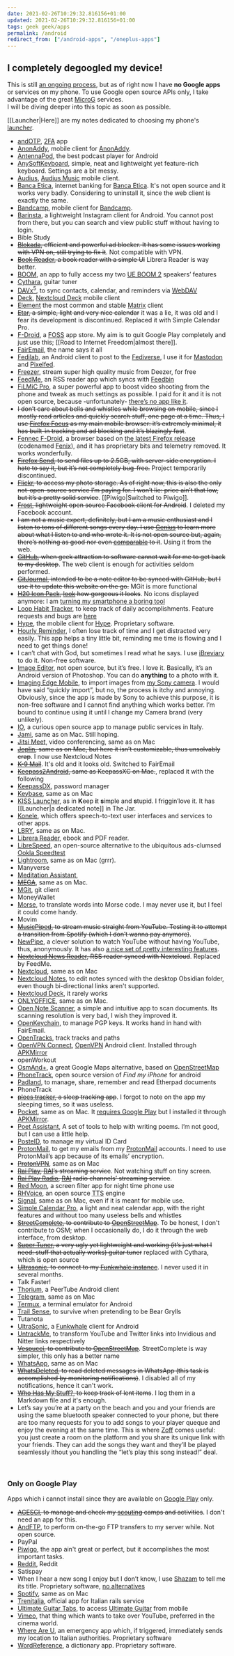 ```yaml
---
date: 2021-02-26T10:29:32.816156+01:00
updated: 2021-02-26T10:29:32.816156+01:00
tags: geek geek/apps
permalink: /android
redirect_from: ["/android-apps", "/oneplus-apps"]
---
```

<div class="yellow box">
	<h2>I completely degoogled my device!</h2>
	This is still <u>an ongoing process</u>, but as of right now I have <b>no Google apps</b> or services on my phone. To use Google open source APIs only, I take advantage of the great <a href="https://microg.org" rel="noopener noreferrer" target="_blank" title="MicroG">MicroG</a> services.<br>
	I will be diving deeper into this topic as soon as possible.
</div>

[[Launcher|Here]] are my notes dedicated to choosing my phone's [launcher](https://en.wikipedia.org/wiki/Comparison_of_desktop_application_launchers "“Launchers” on Wikipedia").

- [andOTP](https://github.com/andOTP/andOTP), [2FA](https://en.wikipedia.org/wiki/Multi-factor_authentication "Two Factor Autentication") app
- [AnonAddy](https://anonaddy.com "AnonAddy official website"), mobile client for [AnonAddy](https://anonaddy.com "AnonAddy official website").
- [AntennaPod](https://antennapod.org "AntennaPod"), the best podcast player for Android
- [AnySoftKeyboard](https://anysoftkeyboard.github.io "AnySoftKeyboard official website"), simple, neat and lightweight yet feature-rich keyboard. Settings are a bit messy.
- [Audius](https://audius.co "Audius Music official website"), [Audius Music](https://audius.co "Audius Music official website") mobile client.
- [Banca Etica](https://play.google.com/store/apps/details?id=it.bancaetica.bank "Banca Etica on Google Play"), internet banking for [Banca Etica](https://www.bancaetica.it "Banca Etica"). It's not open source and it works very badly. Considering to uninstall it, since the web client is exactly the same.
- [Bandcamp](https://bandcamp.com "Bandcamp"), mobile client for [Bandcamp](https://bandcamp.com "Bandcamp").
- [Barinsta](https://barinsta.austinhuang.me/en/latest/ "Barinsta official website"), a lightweight Instagram client for Android. You cannot post from there, but you can search and view public stuff without having to login.
- Bible Study
- ~~[Blokada](https://blokada.org/), efficient and powerful ad blocker. It has some issues working with VPN on, still trying to fix it~~. Not compatible with VPN.
- ~~[Book Reader](https://gitlab.com/axet/android-book-reader), a book reader with a simple UI~~ Librera Reader is way better.
- [BOOM](https://www.ultimateears.com/features/apps.html "Ultimate Ears apps"), an app to fully access my two [UE BOOM 2](https://www.ultimateears.com/en-us/wireless-speakers/boom-2.html) speakers’ features
- [Cythara](https://github.com/gstraube/cythara "Cythara"), guitar tuner
- [DAVx<sup>5</sup>](https://www.davx5.com/ "DAVx5 official website"), to sync contacts, calendar, and reminders via [WebDAV](https://en.wikipedia.org/wiki/WebDAV)
- [Deck](https://f-droid.org/en/packages/it.niedermann.nextcloud.deck "Deck on F-Droid"), [Nextcloud Deck](https://apps.nextcloud.com/apps/deck "Nextcloud Deck") mobile client
- [Element](https://element.io "Element") the most common and stable [Matrix](https://matrix.org "Matrix") client
- ~~[Etar](https://github.com/Etar-Group/Etar-Calendar), a simple, light and very nice calendar~~ it was a lie, it was old and I fear its development is discontinued. Replaced it with Simple Calendar Pro.
- [F-Droid](https://f-droid.org/ "F-Droid"), a [FOSS](https://en.wikipedia.org/wiki/Free_and_open-source_software "“FOSS on Wikipedia”") app store. My aim is to quit Google Play completely and just use this; [[Road to Internet Freedom|almost there]].
- [FairEmail](https://email.faircode.eu/ "FairEmail"), the name says it all
- [Fedilab](https://fedilab.app/ "Fedilab"), an Android client to post to the [Fediverse](https://en.wikipedia.org/wiki/Fediverse), I use it for [Mastodon](https://joinmastodon.org/) and [Pixelfed](https://pixelfed.org/).
- [Freezer](https://freezer.life "Freezer"), stream super high quality music from Deezer, for free
- [FeedMe](https://play.google.com/store/apps/details?id=com.seazon.feedme "FeedMe on Google Play Store"), an RSS reader app which syncs with [Feedbin](https://feedbin.com "Feedbin")
- [FiLMiC Pro](https://www.filmicpro.com/ "FiLmiC Pro"), a super powerful app to boost video shooting from the phone and tweak as much settings as possible. I paid for it and it is not open source, because -unfortunately- [there’s no app like it](https://alternativeto.net/software/filmic-pro/?license=opensource).
- ~~I don’t care about bells and whistles while browsing on mobile, since I mostly read articles and quickly search stuff, one page at a time. Thus, I use [Firefox Focus](https://support.mozilla.org/en-US/kb/focus) as my main mobile browser: it’s extremely minimal, it has built-in tracking and ad blocking and it’s blazingly fast~~.
- [Fennec F-Droid](https://f-droid.org/en/packages/org.mozilla.fennec_fdroid/ "Fennec on F-Droid"), a browser based on [the latest Firefox release](https://github.com/mozilla-mobile/fenix "Fenix on GitHub") (codenamed [Fenix](https://github.com/mozilla-mobile/fenix "Fenix on GitHub")), and it has proprietary bits and telemetry removed. It works wonderfully.
- ~~[Firefox Send](https://send.firefox.com/), to send files up to 2.5GB, with server-side encryption. I hate to say it, but it’s not completely bug-free.~~ Project temporarily discontinued.
- ~~[Flickr](https://play.google.com/store/apps/details?id=com.flickr.android "Flickr on Google Play"), to access my photo storage. As of right now, this is also the only not-open-source service I’m paying for. I won’t lie: price ain’t that low, but it’s a pretty solid service~~. [[Piwigo|Switched to Piwigo]].
- ~~[Frost](https://f-droid.org/en/packages/com.pitchedapps.frost/ "Frost on F-Droid"), lightweight open source Facebook client for Android~~. I deleted my Facebook account.
- ~~I am not a music expert, definitely, but I am a music enthusiast and I listen to tons of different songs every day. I use [Genius](https://genius.com/ "Genius official website") to learn more about what I listen to and who wrote it. It is not open source but, again, there’s nothing as good nor even [comparable](https://alternativeto.net/software/rap-genius/?license=opensource) to it~~. Using it from the web.
- ~~[GitHub](https://play.google.com/store/apps/details?id=com.github.android "GitHub on Google Play"), when geek attraction to software cannot wait for me to get back to my desktop~~. The web client is enough for activities seldom performed.
- ~~[GitJournal](https://gitjournal.io/ "GitJournal official website"), intended to be a note editor to be synced with GitHub, but I use it to update this website on the go.~~ MGit is more functional
- ~~[H20 Icon Pack](https://play.google.com/store/apps/details?id=com.marcotls.icons.h2o.free), [look](/images/iconpack.jpg) how gorgeous it looks~~. No icons displayed anymore: I am [turning my smartphone a boring tool](https://maximevaillancourt.com/blog/turning-my-smartphone-into-a-boring-tool "an article by Maxime Vaillancourt")
- [Loop Habit Tracker](https://loophabits.org "Loop Habit Tracker"), to keep track of daily accomplishments. Feature requests and bugs are [here](/bugs#loop-habit-tracker "Loop Habit Tracker Bugs and Feature requests")
- [Hype](https://play.google.com/store/apps/details?id=it.hype.app&hl=it "Hype app on Google Play"), the mobile client for [Hype](https://www.hype.it/ "Hype official website"). Proprietary software.
- [Hourly Reminder](https://f-droid.org/en/packages/com.github.axet.hourlyreminder/ "Hourly Reminder on F-Droid"), I often lose track of time and I get distracted very easily. This app helps a tiny little bit, reminding me time is flowing and I need to get things done!
- I can’t chat with God, but sometimes I read what he says. I use [iBreviary](https://www.ibreviary.org/ "iBreviary official website") to do it. Non-free software.
- [Image Editor](https://play.google.com/store/apps/details?id=com.pcvirt.ImageEditor "Image Editor on Google Play"), not open source, but it’s free. I love it. Basically, it’s an Android version of Photoshop. You can do **anything** to a photo with it.
- [Imaging Edge Mobile](https://support.d-imaging.sony.co.jp/app/iemobile/), to import images from [my Sony camera](https://www.sony.com/electronics/interchangeable-lens-cameras/ilce-6500-body-kit). I would have said “quickly import”, but no, the process is itchy and annoying. Obviously, since the app is made by Sony to achieve this purpose, it is non-free software and I cannot find anything which works better. I’m bound to continue using it until I change my Camera brand (very unlikely).
- [IO](https://io.italia.it/ "IO official website"), a curious open source app to manage public services in Italy.
- [Jami](https://jami.net/download-jami-android/ "Jami Android page on Jami's website"), same as on Mac. Still hoping.
- [Jitsi Meet](https://jitsi.org/#download), video conferencing, same as on Mac
- ~~[Joplin](https://play.google.com/store/apps/details?id=net.cozic.joplin "Joplin on Google Play"), same as on Mac, but here it isn’t customizable, thus unsolvably crap~~. I now use Nextcloud Notes
- ~~[K-9 Mail](https://k9mail.app/ "K-9 Mail official website")~~. It's old and it looks old. Switched to FairEmail
- ~~[Keepass2Android](https://github.com/PhilippC/keepass2android), same as KeepassXC on Mac.~~, replaced it with the following
- [KeepassDX](https://www.keepassdx.com/ "KeepassDX official website"), password manager
- [Keybase](https://keybase.io/download "Keybase official website"), same as on Mac
- [KISS Launcher](https://kisslauncher.com/ "KISS launcher official website"), as in **K**eep **i**t **s**imple and **s**tupid. I friggin’love it. It has [[Launcher|a dedicated note]] in The Jar.
- [Konele](https://kaljurand.github.io/K6nele/ "Konele official website"), which offers speech-to-text user interfaces and services to other apps.
- [LBRY](https://github.com/lbryio/lbry-android), same as on Mac.
- [Librera Reader](https://librera.mobi/), ebook and PDF reader.
- [LibreSpeed](https://librespeed.org/), an open-source alternative to the ubiquitous ads-clumsed [Ookla Speedtest](https://www.speedtest.net/)
- [Lightroom](https://play.google.com/store/apps/details?id=com.adobe.lrmobile), same as on Mac (grrr).
- Manyverse
- [Meditation Assistant](https://gitlab.com/tslocum/meditationassistant),
- ~~[MEGA](https://github.com/meganz/android)~~, same as on Mac.
- [MGit](https://manichord.com/projects/mgit.html), git client
- MoneyWallet
- [Morse](https://github.com/Crazy-Marvin/Morse), to translate words into Morse code. I may never use it, but I feel it could come handy.
- Movim
- ~~[MusicPiped](https://github.com/deep-gaurav/MusicPiped), to stream music straight from YouTube. Testing it to attempt a transition from Spotify (which I don’t wanna pay anymore)~~.
- [NewPipe](https://newpipe.schabi.org/), a clever solution to watch YouTube without having YouTube, thus, anonymously. It has also [a nice set of pretty interesting features](https://github.com/TeamNewPipe/NewPipe#features).
- ~~[Nextcloud News Reader](https://github.com/nextcloud/news-android), RSS reader synced with Nextcloud~~. Replaced by FeedMe.
- [Nextcloud](https://nextcloud.com/install/#tab-mobile), same as on Mac
- [Nextcloud Notes](https://f-droid.org/en/packages/it.niedermann.owncloud.notes/ "Nextcloud Notes on F-Droid"), to edit notes synced with the desktop Obsidian folder, even though bi-directional links aren't supported.
- [Nextcloud Deck](https://f-droid.org/en/packages/it.niedermann.nextcloud.deck/ "Nextcloud Deck on F-Droid"), it rarely works
- [ONLYOFFICE](https://www.onlyoffice.com/office-for-android.aspx), same as on Mac.
- [Open Note Scanner](https://github.com/ctodobom/OpenNoteScanner "Open Note Scanner GitHub repository: source code"), a simple and intuitive app to scan documents. Its scanning resolution is very bad, I wish they improved it.
- [OpenKeychain](https://www.openkeychain.org/ "OpenKeychain official website"), to manage PGP keys. It works hand in hand with FairEmail.
- [OpenTracks](https://f-droid.org/en/packages/de.dennisguse.opentracks/), track tracks and paths
- [OpenVPN Connect](https://play.google.com/store/apps/details?id=net.openvpn.openvpn "OpenVPN Connect"), [OpenVPN](https://openvpn.net/ "OpenVPN") Android client. Installed through [APKMirror](https://www.apkmirror.com/apk/openvpn/openvpn-connect/ "OpenVPN Connect on APKMirror")
- openWorkout
- [OsmAnd+](https://osmand.net/ "OsmAnd"), a great Google Maps alternative, based on [OpenStreetMap](https://www.openstreetmap.org "OpenStreetMap")
- [PhoneTrack](https://f-droid.org/en/packages/net.eneiluj.nextcloud.phonetrack/), open source version of *Find my iPhone* for android
- [Padland](https://github.com/mikifus/padland), to manage, share, remember and read Etherpad documents
- PhoneTrack
- ~~[plees tracker](https://vmiklos.hu/plees-tracker/), a sleep tracking app~~. I forgot to note on the app my sleeping times, so it was useless.
- [Pocket](https://play.google.com/store/apps/details?id=com.ideashower.readitlater.pro), same as on Mac. It [requires Google Play](#only-on-google-play) but I installed it through [APKMirror](https://www.apkmirror.com/apk/read-it-later/pocket/ "Pocket on APKMirror").
- [Poet Assistant](https://f-droid.org/en/packages/ca.rmen.android.poetassistant/), A set of tools to help with writing poems. I’m not good, but I can use a little help.
- [PosteID](https://posteid.poste.it/ "Poste ID"), to manage my virtual ID Card
- [ProtonMail](https://protonapps.com "ProtonMail Apps"), to get my emails from my [ProtonMail](https://protonmail.com "ProtonMail") accounts. I need to use ProtonMail’s app because of its emails’ encryption.
- ~~[ProtonVPN](https://protonvpn.com/ "ProtonVPN")~~, same as on Mac
- ~~[Rai Play](https://play.google.com/store/apps/details?id=it.rainet), [RAI](https://www.rai.it/ "RAI")’s streaming service~~. Not watching stuff on tiny screen.
- ~~[Rai Play Radio](https://play.google.com/store/apps/details?id=it.rainet), [RAI](https://www.rai.it/ "RAI") radio channels’ streaming service~~.
- [Red Moon](https://github.com/LibreShift/red-moon), a screen filter app for night time phone use
- [RHVoice](https://f-droid.org/en/packages/com.github.olga_yakovleva.rhvoice.android/ "RHVoice on F-Droid"), an open source <abbr title="Text To Speech">TTS</abbr> engine
- [Signal](https://signal.org/install/ "Signal"), same as on Mac, even if it is meant for mobile use.
- [Simple Calendar Pro](https://www.simplemobiletools.com/calendar/), a light and neat calendar app, with the right features and without too many useless bells and whistles
- ~~[StreetComplete](https://github.com/westnordost/StreetComplete), to contribute to [OpenStreetMap](https://openstreetmap.org)~~. To be honest, I don't contribute to OSM; when I occasionally do, I do it through the web interface, from desktop.
- ~~[Super Tuner](https://play.google.com/store/apps/details?id=com.music.supertuner), a very ugly yet lightweight and working (it’s just what I need: stuff that actually works) guitar tuner~~ replaced with Cythara, which is open source
- ~~[Ultrasonic](https://ultrasonic.github.io/), to connect to my [Funkwhale instance](https://open.audio/xplosionmind)~~. I never used it in several months.
- Talk Faster!
- [Thorium](https://github.com/sschueller/peertube-android), a PeerTube Android client
- [Telegram](https://telegram.org/dl/android "Telegram for Android"), same as on Mac
- [Termux](https://termux.com/ "Termux"), a terminal emulator for Android
- [Trail Sense](https://f-droid.org/en/packages/com.kylecorry.trail_sense/), to survive when pretending to be Bear Grylls
- Tutanota
- [UltraSonic](https://www.f-droid.org/en/packages/org.moire.ultrasonic/ "UltraSonic on F-Droid"), a [Funkwhale](https://funkwhale.audio/ "Funkwhale") client for Android
- [UntrackMe](https://fedilab.app/wiki/untrackme/), to transform YouTube and Twitter links into Invidious and Nitter links respectively
- ~~[Vespucci](https://f-droid.org/packages/de.blau.android/), to contribute to [OpenStreetMap](https://openstreetmap.org)~~. StreetComplete is way simpler, this only has a better name
- [WhatsApp](https://www.whatsapp.com/android "WhatsApp"), same as on Mac
- ~~[WhatsDeleted](https://github.com/4nubhav/WhatsDeleted), to read deleted messages in WhatsApp (this task is accomplished by monitoring notifications)~~. I disabled all of my notifications, hence it can't work.
- ~~[Who Has My Stuff?](https://f-droid.org/packages/de.freewarepoint.whohasmystuff/ "Who Has My Stuff? on F-Droid"), to keep track of lent items~~. I log them in a Markdown file and it's enough.
- Let’s say you’re at a party on the beach and you and your friends are using the same bluetooth speaker connected to your phone, but there are too many requests for you to add songs to your player queque and enjoy the evening at the same time. This is where [Zoff](https://zoff.me/ "Zoff") comes useful: you just create a room on the platform and you share its unique link with your friends. They can add the songs they want and they’ll be played seamlessly ithout you handling the “let’s play this song instead!” deal.

<br>

### Only on Google Play

Apps which i cannot install since they are available on [Google Play](https://play.google.com "Google Play") only.

- ~~[AGESCI](https://play.google.com/store/apps/details?id=com.devextreme.Agesci.App.Mobile), to manage and check my [scouting](/stuff#scouting) camps and activities~~. I don't need an app for this.
- [AndFTP](https://www.lysesoft.com/products/andftp/ "AndFTP official website"), to perform on-the-go FTP transfers to my server while. Not open source.
- PayPal
- [Piwigo](https://f-droid.org/en/packages/org.piwigo.android/ "Piwigo on F-Droid"), the app ain't great or perfect, but it accomplishes the most important tasks.
- [Reddit](https://play.google.com/store/apps/details?id=com.reddit.frontpage), Reddit
- Satispay
- When I hear a new song I enjoy but I don’t know, I use [Shazam](https://www.shazam.com/) to tell me its title. Proprietary software, [no alternatives](https://alternativeto.net/software/shazam/?license=opensource)
- [Spotify](https://play.google.com/store/apps/details?id=com.spotify.music "Spotify for Android"), same as on Mac
- [Trenitalia](https://www.trenitalia.com/content/tcom/it/informazioni/acquista_con_smartphoneetablet.html "Trenitalia mobile"), official app for Italian rails service
- [Ultimate Guitar Tabs](https://play.google.com/store/apps/details?id=com.ultimateguitar.tabs), to access [Ultimate Guitar](https://ultimate-guitar.com) from mobile
- [Vimeo](https://play.google.com/store/apps/details?id=com.vimeo.android.videoapp "Vimeo on Google Play"), that thing which wants to take over YouTube, preferred in the cinema world.
- [Where Are U](https://play.google.com/store/apps/details?id=it.Beta80Group.whereareu), an emergency app which, if triggered, immediately sends my location to Italian authorities. Proprietary software
- [WordReference](https://play.google.com/store/apps/details?id=com.wordreference "WordReference on Play Store"), a dictionary app. Proprietary software.
